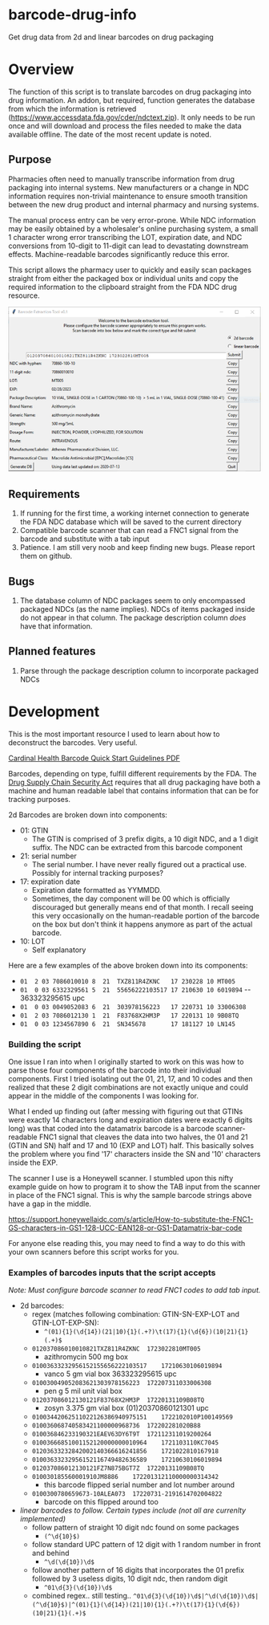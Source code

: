 # barcode-drug-info
Get drug data from 2d and linear barcodes on drug packaging 

# Overview

The function of this script is to translate barcodes on drug packaging into drug information. An addon, but required, 
function generates the database from which the information is retrieved 
(https://www.accessdata.fda.gov/cder/ndctext.zip). It only needs to be run once and will download and process the files
needed to make the data available offline. The date of the most recent update is noted.

## Purpose

Pharmacies often need to manually transcribe information from drug packaging into internal systems. New manufacturers 
or a change in NDC information requires non-trivial maintenance to ensure smooth transition between the new drug product
and internal pharmacy and nursing systems. 

The manual process entry can be very error-prone. While NDC information may be easily obtained by a wholesaler's online 
purchasing system, a small 1 character wrong error transcribing the LOT, expiration date, and NDC conversions from 
10-digit to 11-digit can lead to devastating downstream effects. Machine-readable barcodes significantly reduce this 
error.

This script allows the pharmacy user to quickly and easily scan packages straight from either the packaged box or 
individual units and copy the required information to the clipboard straight from the FDA NDC drug resource.

![Demo](barcode-script-demo.PNG?raw=true "Demo")

## Requirements

1. If running for the first time, a working internet connection to generate the FDA NDC database which will be saved to 
the current directory
2. Compatible barcode scanner that can read a FNC1 signal from the barcode and substitute with a tab input
3. Patience. I am still very noob and keep finding new bugs. Please report them on github. 

## Bugs

1. The database column of NDC packages seem to only encompassed packaged NDCs (as the name implies). NDCs of items 
packaged inside do not appear in that column. The package description column *does* have that information.

## Planned features

1. Parse through the package description column to incorporate packaged NDCs


# Development

This is the most important resource I used to learn about how to deconstruct the barcodes. Very useful.

[Cardinal Health Barcode Quick Start Guidelines PDF](https://www.cardinalhealth.com/content/dam/corp/web/documents/data-sheet/Cardinal-Health-barcode-quick-start-guidelines.pdf)

Barcodes, depending on type, fulfill different requirements by the FDA. The 
[Drug Supply Chain Security Act](https://www.fda.gov/drugs/drug-supply-chain-integrity/drug-supply-chain-security-act-dscsa) 
requires that all drug packaging have both a machine and human readable label that contains information that can be for 
tracking purposes. 

2d Barcodes are broken down into components:

- 01: GTIN
    - The GTIN is comprised of 3 prefix digits, a 10 digit NDC, and a 1 digit suffix. The NDC can be extracted from 
    this barcode component
- 21: serial number
    - The serial number. I have never really figured out a practical use. Possibly for internal tracking purposes?
- 17: expiration date
    - Expiration date formatted as YYMMDD. 
    - Sometimes, the day component will be 00 which is officially discouraged but 
    generally means end of that month. I recall seeing this very occasionally on the human-readable portion of the 
    barcode on the box but don't think it happens anymore as part of the actual barcode.
- 10: LOT
    - Self explanatory
    
Here are a few examples of the above broken down into its components:

- ``01  2 03 7086010010 8  21  TXZ811R4ZKNC   17 230228 10 MT005`` 
- ``01  0 03 6332329561 5  21  55656222103517 17 210630 10 6019894``  -- 363323295615 upc
- ``01  0 03 0049052083 6  21  303978156223   17 220731 10 33006308`` 
- ``01  2 03 7086012130 1  21  F83768X2HM3P   17 220131 10 9B08TQ`` 
- ``01  0 03 1234567890 6  21  SN345678       17 181127 10 LN145``



### Building the script

One issue I ran into when I originally started to work on this was how to parse those four components of the barcode 
into their individual components. First I tried isolating out the 01, 21, 17, and 10 codes and then realized that these 
2 digit combinations are not exactly unique and could appear in the middle of the components I was looking for. 

What I ended up finding out (after messing with figuring out that GTINs were exactly 14 characters long and expiration 
dates were exactly 6 digits long) was that coded into the datamatrix barcode is a barcode scanner-readable FNC1 signal 
that cleaves the data into two halves, the 01 and 21 (GTIN and SN) half and 17 and 10 (EXP and LOT) half. This basically 
solves the problem where you find '17' characters inside the SN and '10' characters inside the EXP. 

The scanner I use is a Honeywell scanner. I stumbled upon this nifty example guide on how to program it to show the 
TAB input from the scanner in place of the FNC1 signal. This is why the sample barcode strings above have a gap in the 
middle.

https://support.honeywellaidc.com/s/article/How-to-substitute-the-FNC1-GS-characters-in-GS1-128-UCC-EAN128-or-GS1-Datamatrix-bar-code

For anyone else reading this, you may need to find a way to do this with your own scanners before this script works for
you. 

### Examples of barcodes inputs that the script accepts

*Note: Must configure barcode scanner to read FNC1 codes to add tab input.* 

- 2d barcodes:
    - regex (matches following combination: GTIN-SN-EXP-LOT and GTIN-LOT-EXP-SN):
        - ```^(01){1}(\d{14})(21|10){1}(.+?)\t(17){1}(\d{6})(10|21){1}(.+)$```
    - ``012037086010010821TXZ811R4ZKNC	1723022810MT005`` 
        - azithromycin 500 mg box
    - ``01003633232956152155656222103517	17210630106019894`` 
        - vanco 5 gm vial box 363323295615 upc
    - ``010030049052083621303978156223	172207311033006308`` 
        - pen g 5 mil unit vial box
    - ``012037086012130121F83768X2HM3P	17220131109B08TQ`` 
        - zosyn 3.375 gm vial box (01)20370860121301 upc
    - ``01003442062511022126386940975151	1722102010P100149569``
    - ``010036068740583421100000968736	172202281020B88``
    - ``010036846233190321EAEV63DY6T9T	172112311019200264``
    - ``01003666851001152120000000010964	1721103110KC7045``
    - ``01203633232842002140366616241856	1721022810167918``
    - ``01003633232956152116749482636589	17210630106019894``
    - ``012037086012130121FZ7N875BGT7Z	17220131109B08TQ``
    - ``010030185560001910JM8886	172201312110000000314342``
        - this barcode flipped serial number and lot number around
    - ``0100300780659673-10ALEA073	17220731-2191614702004822``
        - barcode on this flipped around too
- *linear barcodes to follow. Certain types include (not all are currenlty implemented)*
    - follow pattern of straight 10 digit ndc found on some packages 
        - ``(^\d{10}$)``
    - follow standard UPC pattern of 12 digit with 1 random number in front and behind 
        - ```^\d(\d{10})\d$```
    - follow another pattern of 16 digits that incorporates the 01 prefix followed by 3 useless digits, 10 digit ndc, 
    then random digit 
        - ```^01\d{3}(\d{10})\d$```
    - combined regex.. still testing.. 
    ``^01\d{3}(\d{10})\d$|^\d(\d{10})\d$|(^\d{10}$)|^(01){1}(\d{14})(21|10){1}(.+?)\t(17){1}(\d{6})(10|21){1}(.+)$``
